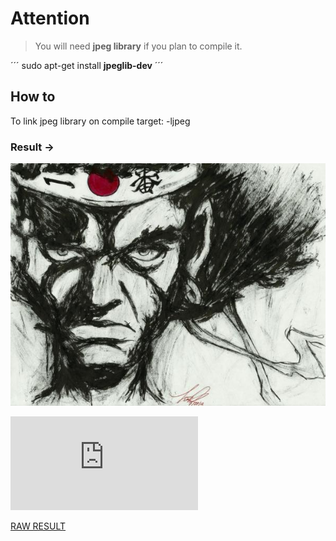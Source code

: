 # Attention

> You will need **jpeg library** if you plan to compile it. <br/>

´´´
	sudo apt-get install **jpeglib-dev**
´´´

## How to

To link jpeg library on compile target: -ljpeg

### Result ->

![From image](https://github.com/DonizeteVida/image2ascii/blob/main/image.jpg)

![HTML RESULT](https://github.com/DonizeteVida/image2ascii/blob/main/result.html)

[RAW RESULT](https://raw.githubusercontent.com/DonizeteVida/image2ascii/main/result.txt)
